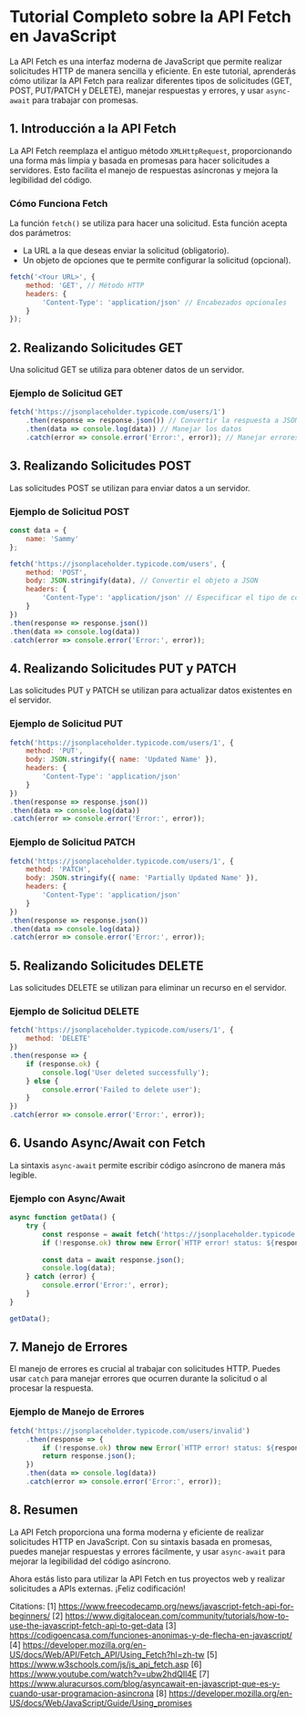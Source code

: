 # Tutorial Completo sobre la API Fetch en JavaScript

La API Fetch es una interfaz moderna de JavaScript que permite realizar solicitudes HTTP de manera sencilla y eficiente. En este tutorial, aprenderás cómo utilizar la API Fetch para realizar diferentes tipos de solicitudes (GET, POST, PUT/PATCH y DELETE), manejar respuestas y errores, y usar `async-await` para trabajar con promesas.

## 1. Introducción a la API Fetch

La API Fetch reemplaza el antiguo método `XMLHttpRequest`, proporcionando una forma más limpia y basada en promesas para hacer solicitudes a servidores. Esto facilita el manejo de respuestas asíncronas y mejora la legibilidad del código.

### Cómo Funciona Fetch

La función `fetch()` se utiliza para hacer una solicitud. Esta función acepta dos parámetros:
- La URL a la que deseas enviar la solicitud (obligatorio).
- Un objeto de opciones que te permite configurar la solicitud (opcional).

```javascript
fetch('<Your URL>', {
    method: 'GET', // Método HTTP
    headers: {
        'Content-Type': 'application/json' // Encabezados opcionales
    }
});
```

## 2. Realizando Solicitudes GET

Una solicitud GET se utiliza para obtener datos de un servidor.

### Ejemplo de Solicitud GET

```javascript
fetch('https://jsonplaceholder.typicode.com/users/1')
    .then(response => response.json()) // Convertir la respuesta a JSON
    .then(data => console.log(data)) // Manejar los datos
    .catch(error => console.error('Error:', error)); // Manejar errores
```

## 3. Realizando Solicitudes POST

Las solicitudes POST se utilizan para enviar datos a un servidor.

### Ejemplo de Solicitud POST

```javascript
const data = {
    name: 'Sammy'
};

fetch('https://jsonplaceholder.typicode.com/users', {
    method: 'POST',
    body: JSON.stringify(data), // Convertir el objeto a JSON
    headers: {
        'Content-Type': 'application/json' // Especificar el tipo de contenido
    }
})
.then(response => response.json())
.then(data => console.log(data))
.catch(error => console.error('Error:', error));
```

## 4. Realizando Solicitudes PUT y PATCH

Las solicitudes PUT y PATCH se utilizan para actualizar datos existentes en el servidor.

### Ejemplo de Solicitud PUT

```javascript
fetch('https://jsonplaceholder.typicode.com/users/1', {
    method: 'PUT',
    body: JSON.stringify({ name: 'Updated Name' }),
    headers: {
        'Content-Type': 'application/json'
    }
})
.then(response => response.json())
.then(data => console.log(data))
.catch(error => console.error('Error:', error));
```

### Ejemplo de Solicitud PATCH

```javascript
fetch('https://jsonplaceholder.typicode.com/users/1', {
    method: 'PATCH',
    body: JSON.stringify({ name: 'Partially Updated Name' }),
    headers: {
        'Content-Type': 'application/json'
    }
})
.then(response => response.json())
.then(data => console.log(data))
.catch(error => console.error('Error:', error));
```

## 5. Realizando Solicitudes DELETE

Las solicitudes DELETE se utilizan para eliminar un recurso en el servidor.

### Ejemplo de Solicitud DELETE

```javascript
fetch('https://jsonplaceholder.typicode.com/users/1', {
    method: 'DELETE'
})
.then(response => {
    if (response.ok) {
        console.log('User deleted successfully');
    } else {
        console.error('Failed to delete user');
    }
})
.catch(error => console.error('Error:', error));
```

## 6. Usando Async/Await con Fetch

La sintaxis `async-await` permite escribir código asíncrono de manera más legible.

### Ejemplo con Async/Await

```javascript
async function getData() {
    try {
        const response = await fetch('https://jsonplaceholder.typicode.com/users/1');
        if (!response.ok) throw new Error(`HTTP error! status: ${response.status}`);
        
        const data = await response.json();
        console.log(data);
    } catch (error) {
        console.error('Error:', error);
    }
}

getData();
```

## 7. Manejo de Errores

El manejo de errores es crucial al trabajar con solicitudes HTTP. Puedes usar `catch` para manejar errores que ocurren durante la solicitud o al procesar la respuesta.

### Ejemplo de Manejo de Errores

```javascript
fetch('https://jsonplaceholder.typicode.com/users/invalid')
    .then(response => {
        if (!response.ok) throw new Error(`HTTP error! status: ${response.status}`);
        return response.json();
    })
    .then(data => console.log(data))
    .catch(error => console.error('Error:', error));
```

## 8. Resumen

La API Fetch proporciona una forma moderna y eficiente de realizar solicitudes HTTP en JavaScript. Con su sintaxis basada en promesas, puedes manejar respuestas y errores fácilmente, y usar `async-await` para mejorar la legibilidad del código asíncrono. 

Ahora estás listo para utilizar la API Fetch en tus proyectos web y realizar solicitudes a APIs externas. ¡Feliz codificación!

Citations:
[1] https://www.freecodecamp.org/news/javascript-fetch-api-for-beginners/
[2] https://www.digitalocean.com/community/tutorials/how-to-use-the-javascript-fetch-api-to-get-data
[3] https://codigoencasa.com/funciones-anonimas-y-de-flecha-en-javascript/
[4] https://developer.mozilla.org/en-US/docs/Web/API/Fetch_API/Using_Fetch?hl=zh-tw
[5] https://www.w3schools.com/js/js_api_fetch.asp
[6] https://www.youtube.com/watch?v=ubw2hdQIl4E
[7] https://www.aluracursos.com/blog/asyncawait-en-javascript-que-es-y-cuando-usar-programacion-asincrona
[8] https://developer.mozilla.org/en-US/docs/Web/JavaScript/Guide/Using_promises